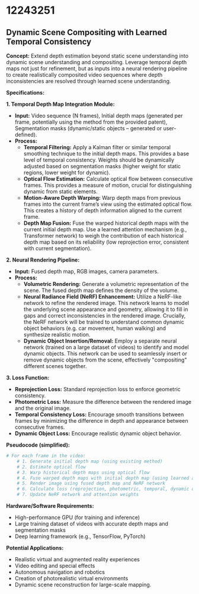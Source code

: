 # 12243251

## Dynamic Scene Compositing with Learned Temporal Consistency

**Concept:** Extend depth estimation beyond static scene understanding into dynamic scene understanding and compositing. Leverage temporal depth maps not just for refinement, but as inputs into a neural rendering pipeline to create realistically composited video sequences where depth inconsistencies are resolved through learned scene understanding.

**Specifications:**

**1. Temporal Depth Map Integration Module:**

*   **Input:** Video sequence (N frames), Initial depth maps (generated per frame, potentially using the method from the provided patent), Segmentation masks (dynamic/static objects – generated or user-defined).
*   **Process:**
    *   **Temporal Filtering:** Apply a Kalman filter or similar temporal smoothing technique to the initial depth maps. This provides a base level of temporal consistency. Weights should be dynamically adjusted based on segmentation masks (higher weight for static regions, lower weight for dynamic).
    *   **Optical Flow Estimation:** Calculate optical flow between consecutive frames. This provides a measure of motion, crucial for distinguishing dynamic from static elements.
    *   **Motion-Aware Depth Warping:** Warp depth maps from previous frames into the current frame’s view using the estimated optical flow. This creates a history of depth information aligned to the current frame.
    *   **Depth Map Fusion:** Fuse the warped historical depth maps with the current initial depth map. Use a learned attention mechanism (e.g., Transformer network) to weigh the contribution of each historical depth map based on its reliability (low reprojection error, consistent with current segmentation).

**2. Neural Rendering Pipeline:**

*   **Input:** Fused depth map, RGB images, camera parameters.
*   **Process:**
    *   **Volumetric Rendering:** Generate a volumetric representation of the scene. The fused depth map defines the density of the volume.
    *   **Neural Radiance Field (NeRF) Enhancement:** Utilize a NeRF-like network to refine the rendered image.  This network learns to model the underlying scene appearance and geometry, allowing it to fill in gaps and correct inconsistencies in the rendered image.  Crucially, the NeRF network will be trained to understand common dynamic object behaviors (e.g. car movement, human walking) and synthesize realistic motion.
    *   **Dynamic Object Insertion/Removal:** Employ a separate neural network (trained on a large dataset of videos) to identify and model dynamic objects. This network can be used to seamlessly insert or remove dynamic objects from the scene, effectively "compositing" different scenes together.

**3. Loss Function:**

*   **Reprojection Loss:** Standard reprojection loss to enforce geometric consistency.
*   **Photometric Loss:** Measure the difference between the rendered image and the original image.
*   **Temporal Consistency Loss:**  Encourage smooth transitions between frames by minimizing the difference in depth and appearance between consecutive frames.
*   **Dynamic Object Loss:** Encourage realistic dynamic object behavior.

**Pseudocode (simplified):**

```python
# For each frame in the video:
    # 1. Generate initial depth map (using existing method)
    # 2. Estimate optical flow
    # 3. Warp historical depth maps using optical flow
    # 4. Fuse warped depth maps with initial depth map (using learned attention)
    # 5. Render image using fused depth map and NeRF network
    # 6. Calculate loss (reprojection, photometric, temporal, dynamic object)
    # 7. Update NeRF network and attention weights
```

**Hardware/Software Requirements:**

*   High-performance GPU (for training and inference)
*   Large training dataset of videos with accurate depth maps and segmentation masks
*   Deep learning framework (e.g., TensorFlow, PyTorch)

**Potential Applications:**

*   Realistic virtual and augmented reality experiences
*   Video editing and special effects
*   Autonomous navigation and robotics
*   Creation of photorealistic virtual environments
*   Dynamic scene reconstruction for large-scale mapping.